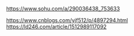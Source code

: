 https://www.sohu.com/a/290036438_753633


https://www.cnblogs.com/yjf512/p/4897294.html
https://ld246.com/article/1512989117092
